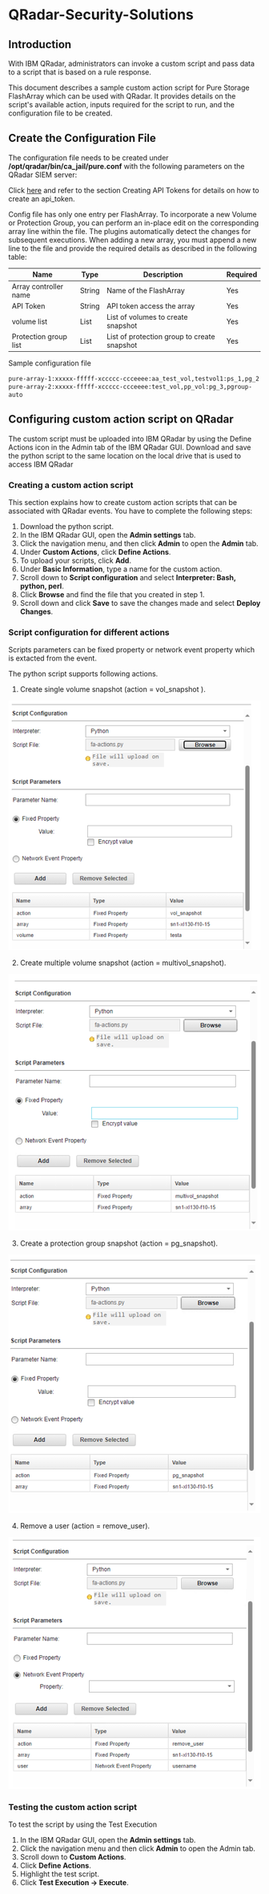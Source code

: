 # QRadar-Security-Solutions


## Introduction

With IBM QRadar, administrators can invoke a custom script and pass data to a script that is
based on a rule response.

This document describes a sample custom action script for Pure Storage FlashArray which can be used with QRadar. It provides details on the script's available action, inputs required for the script to run, and the configuration file to be created.

## Create the Configuration File
The configuration file needs to be created under **/opt/qradar/bin/ca_jail/pure.conf** with the following parameters on the QRadar SIEM server:

Click [here](https://support.purestorage.com/FlashArray/PurityFA/FlashArray_Admin_and_CLI_Reference_Guides) and refer to the section Creating API Tokens for details on how to create an api_token.  

Config file has only one entry per FlashArray.
To incorporate a new Volume or Protection Group, you can perform an in-place edit on the corresponding array line within the file. 
The plugins  automatically detect the changes for subsequent executions. When adding a new array, you must append a new line to the file and provide the required details as described in the following table:

| Name                  | Type        | Description                                 | Required |
| --------------------- | ----------- | ------------------------------------------- | -------- |
| Array controller name | String      | Name of the FlashArray                      | Yes      |
| API Token             | String      | API token access the array                  | Yes      |
| volume list           | List        | List of volumes to create snapshot          | Yes      |
| Protection group list | List        | List of protection group to create snapshot | Yes      |


Sample configuration file

```
pure-array-1:xxxxx-fffff-xccccc-ccceeee:aa_test_vol,testvol1:ps_1,pg_2
pure-array-2:xxxxx-fffff-xccccc-ccceeee:test_vol,pp_vol:pg_3,pgroup-auto
```

## Configuring custom action script on QRadar

The custom script must be uploaded into IBM QRadar by using the Define Actions icon in
the Admin tab of the IBM QRadar GUI. Download and save the python script to the same location on the local drive that is used to access IBM QRadar 




### Creating a custom action script
This section explains how to create custom action scripts that can be associated with QRadar events. You have to complete the following steps:

1. Download the python script.
2. In the IBM QRadar GUI, open the **Admin settings** tab.
3. Click the navigation menu, and then click **Admin** to open the **Admin** tab.
4. Under **Custom Actions**, click **Define Actions**.
5. To upload your scripts, click **Add**.
6. Under **Basic Information**, type a name for the custom action.
7. Scroll down to **Script configuration** and select **Interpreter: Bash, python, perl**.
8. Click **Browse** and find the file that you created in step 1.
9. Scroll down and click **Save** to save the changes made and select **Deploy Changes**. 


### Script configuration for different actions

Scripts parameters can be fixed property or network event property which is extacted from the event. 

The python script supports following actions. 

1. Create single volume snapshot (action = vol_snapshot ).

![alt text](images/image1.png)

2. Create multiple volume snapshot (action = multivol_snapshot).

![alt text](images/image4.png)

3. Create a protection group snapshot (action = pg_snapshot).

![alt text](images/image3.png)

4. Remove a user (action = remove_user). 

![alt text](images/image2.png)

### Testing the custom action script

To test the script by using the Test Execution


1. In the IBM QRadar GUI, open the **Admin settings** tab.
2. Click the navigation menu and then click **Admin** to open the Admin tab.
2. Scroll down to **Custom Actions**.
3. Click **Define Actions**.
4. Highlight the test script.
5. Click **Test Execution → Execute**.
